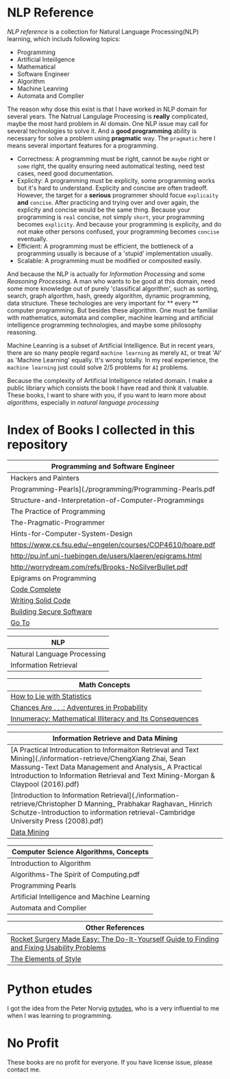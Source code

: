 # NLP Reference

*NLP reference* is a collection for Natural Language Processing(NLP) learning, which includs following topics:

+ Programming
+ Artificial Inteiilgence
+ Mathematical 
+ Software Engineer 
+ Algorithm
+ Machine Leanring
+ Automata and Complier

The reason why dose this exist is that I have worked in NLP domain for several years. The Natrual Langulage Processing is **really** complicated, maybe the most hard problem in AI domain. One NLP issue may call for several technologies to solve it. And a **good programming** ability is necessary for solve a problem using **pragmatic** way. The `pragmatic` here I means several important features for a programming. 

+ Correctness: A programming must be right, cannot be `maybe` right or `some` right, the quality ensuring need automatical testing, need test cases, need good documentation.
+ Explicity: A programming must be explicity, some programming works but it's hard to understand. Explicity and concise are often tradeoff. However, the target for a **serious** programmer should focue `explicaity` **and** `concise`. After practicing and trying over and over again, the explicity and concise would be the same thing. Because your programming is `real` concise, not simply `short`, your programming becomes `explicity`. And because your programming is explicity, and do not make other persons confused, your programming becomes `concise` eventually. 
+ Efficient: A programming must be efficient, the bottleneck of a programming usually is because of a 'stupid' implementation usually. 
+ Scalable: A programming must be modified or composited easily. 

And because the NLP is actually for *Information Processing* and some *Reasoning Processing*. A man who wants to be good at this domain, need some more knowledge out of purely 'classifical algorithm', such as sorting, search, graph algorthm, hash, greedy algorithm, dynamic programming, data structure. These techologies are very important for ** every ** computer programming. But besides these algorithm. One must be familiar with mathematics, automata and complier, machine learning and artificial intelligence programming technologies, and maybe some philosophy reasoning.  

Machine Leanring is a subset of Artificial Intelligence. But in recent years, there are so many people regard `machine learning` as merely `AI`,  or treat 'AI' as 'Machine Learning' equally. It's wrong totally. In my real experience, the `machine learning` just could solve 2/5 problems for `AI` problems.  

Because the complexity of Artificial Intelligence related domain. I make a public libriary which consists the book I have read and think it valuable. These books, I want to share with you, if you want to learn more about *algorithms*, especially in *natural language processing*


# Index of Books I collected in this repository 

|Programming and Software Engineer|
|----|
|Hackers and Painters|
|Programming-Pearls](./programming/Programming-Pearls.pdf|
|Structure-and-Interpretation-of-Computer-Programmings|
|The Practice of Programming|
|The-Pragmatic-Programmer|
|Hints-for-Computer-System-Design|
|https://www.cs.fsu.edu/~engelen/courses/COP4610/hoare.pdf|
|http://pu.inf.uni-tuebingen.de/users/klaeren/epigrams.html|
|http://worrydream.com/refs/Brooks-NoSilverBullet.pdf|
|Epigrams on Programming|
|[Code Complete](https://www.amazon.com/exec/obidos/ASIN/0735619670)|
|[Writing Solid Code](https://www.amazon.com/dp/1570740550)|
|[Building Secure Software](https://www.amazon.com/exec/obidos/ASIN/020172152X)|
|[Go To](https://www.amazon.com/exec/obidos/ASIN/0465042252)|


|NLP|
|---|
|Natural Language Processing|
|Information Retrieval||

|Math Concepts|
|---|
|[How to Lie with Statistics](https://www.amazon.com/exec/obidos/ASIN/0393310728)|
|[Chances Are . . .: Adventures in Probability](https://www.amazon.com/exec/obidos/ASIN/0670034878)|
|[Innumeracy: Mathematical Illiteracy and Its Consequences ](https://www.amazon.com/exec/obidos/ASIN/0679726012)|

|Information Retrieve and Data Mining|
|---|
|[A Practical Introducation to Informaiton Retrieval and Text Mining](./information-retrieve/ChengXiang Zhai, Sean Massung-Text Data Management and Analysis_ A Practical Introduction to Information Retrieval and Text Mining-Morgan & Claypool (2016).pdf)|
|[Introduction to Information Retrieval](./information-retrieve/Christopher D Manning_ Prabhakar Raghavan_ Hinrich Schutze-Introduction to information retrieval-Cambridge University Press (2008).pdf)|
|[Data Mining](./data-mining/DataMining.pdf)|

|Computer Science Algorithms, Concepts|
|---|
|Introduction to Algorithm|
|Algorithms-The Spirit of Computing.pdf|
|Programming Pearls|
|Artificial Intelligence and Machine Learning|
|Automata and Complier|

|Other References|
|---|
|[Rocket Surgery Made Easy: The Do-It-Yourself Guide to Finding and Fixing Usability Problems](https://www.amazon.com/exec/obidos/ASIN/0321657292)|
|[The Elements of Style](https://www.amazon.com/exec/obidos/ASIN/020530902X)|


# Python etudes

I got the idea from the Peter Norvig [pytudes](https://github.com/norvig/pytudes), who is a very influential to me when I was learning to programming. 

# No Profit

These books are no profit for everyone. If you have license issue, please contact me. 
